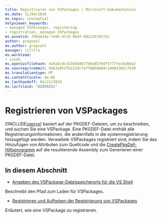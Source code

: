 ```yaml
---
title: Registrieren von VSPackages | Microsoft-Dokumentation
ms.date: 11/04/2016
ms.topic: conceptual
helpviewer_keywords:
- managed VSPackages, registering
- registration, managed VSPackages
ms.assetid: 79b9424e-7e9b-4fc8-9b9f-00212674573c
author: gregvanl
ms.author: gregvanl
manager: jillfra
ms.workload:
- vssdk
ms.openlocfilehash: 426adc0cd150d5867760a8570df5777fec8260a2
ms.sourcegitcommit: 94b3a052fb1229c7e7f8804b09c1d403385c7630
ms.translationtype: MT
ms.contentlocale: de-DE
ms.lasthandoff: 04/23/2019
ms.locfileid: "62859251"
---
```

# <a name="registering-vspackages"></a>Registrieren von VSPackages
[!INCLUDE[vsprvs](../../code-quality/includes/vsprvs_md.md)] basiert auf der PKGDEF-Dateien, um zu beschreiben, und suchen Sie eine VSPackage. Eine PKGDEF-Datei enthält alle Registrierungsinformationen, die andernfalls in die systemregistrierung hinzugefügt werden. Verwaltete VSPackages registriert sind, indem Sie das Hinzufügen von Attributen zum Quellcode und die [CreatePkgDef-Hilfsprogramm](../../extensibility/internals/createpkgdef-utility.md) auf die resultierende Assembly zum Generieren einer PKGDEF-Datei.

## <a name="in-this-section"></a>In diesem Abschnitt
- [Angeben des VSPackage-Dateispeicherorts für die VS Shell](../../extensibility/internals/specifying-vspackage-file-location-to-the-vs-shell.md)

 Beschreibt den Pfad zum Laden für VSPackages.

- [Registrieren und Aufheben der Registrierung von VSPackages](../../extensibility/registering-and-unregistering-vspackages.md)

 Erläutert, wie eine VSPackage zu registrieren.
